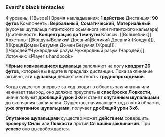 ### Evard's black tentacles

4 уровень, [[Вызов]]
Время накладывания: **1 действие**
Дистанция: **90 футов**
Компоненты: **Вербальный**, **Соматический**, **Материальный** (кусочек щупальца гигантского осьминога или гигантского кальмара)
Длительность: **Концентрация до 1 минуты**
Классы: [[Волшебник]]
Архетипы: [[Колдун#Великий Древний|Великий Древний (Колдун)]], [[Жрец#Домен Безумия|Домен Безумия (Жрец)]], [[Чародей#Чужеродный разум|Чужеродный разум (Чародей)]]
Источник: «Player's handbook»

**Чёрные извивающиеся щупальца** заполняют на полу **квадрат 20 футов**, который вы видите в пределах дистанции. Пока заклинание активно, эти **щупальца** делают местность **труднопроходимой**.

Когда существо впервые за ход входит в область заклинания или начинает там ход, оно должно преуспеть в **спасброске Ловкости**, иначе получит **дробящий урон 3к6** и станет **опутанным щупальцами** до окончания заклинания. Существо, начинающее ход в этой области, **уже опутанное щупальцами**, получает **дробящий урон 3к6**.

**Опутанное щупальцами** существо может **действием** совершить **проверку Силы** или **Ловкости** против **Сл ваших заклинаний**. При **успехе** оно высвобождается.